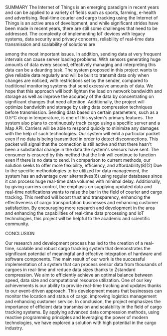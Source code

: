 SUMMARY
The Internet of Things is an emerging paradigm in recent years and can be applied to a
variety of fields such as sports, farming, e-health and advertising. Real-time courier and cargo
tracking using the Internet of Things is an active area of development, and while significant
strides have been made in recent years, there are still some challenges that need to be
addressed. The complexity of implementing IoT devices with legacy systems, data security
and privacy concerns, reliability of real-time data transmission and scalability of solutions are

among the most important issues. In addition, sending data at very frequent intervals can
cause server loading problems. With sensors generating huge amounts of data every second,
effectively managing and interpreting this data can be a daunting task.
The system proposed in this project wants to give reliable data regularly and will be built to
transmit data only when changes are noticed, with restrictions set by the sender, compared to
traditional monitoring systems that send excessive amounts of data. We hope that this
approach will both lighten the load on network bandwidth and storage as well as improve the
accuracy of the data by concentrating on significant changes that need attention. Additionally,
the project will optimize bandwidth and storage by using data compression techniques before
transmission. Sending data based on certain parameters, such as a 0.5°C drop in temperature,
is one of this system's primary features. The system also plans to continuously track cargo
using a specific server and a Map API. Carriers will be able to respond quickly to minimize
any damages with the help of such technologies. Our system will emit a particular packet
even if no data is being transmitted in order to detect disconnections. This packet will signal
that the connection is still active and that there hasn't been a substantial change in the data the
system's sensors have sent. The consumer is ensured by this method that the link will
continue to function even if there is no data to send.
In comparison to current methods, our solution seeks to offer more flexibility, efficiency, and
affordability(8)(2) Due to the specific methodologies to be utilized for data management, the
system has an advantage over alternatives(6) using regular databases since it can process
huge real-time data volumes with minimal delay. Additionally, by giving carriers control, the
emphasis on supplying updated data and real-time notifications wants to raise the bar in the
field of courier and cargo tracking.
This method will boost trust and transparency, enhancing the effectiveness of cargo
transportation businesses and enhancing customer satisfaction. By encouraging more research
and development in the area and enhancing the capabilities of real-time data processing and
IoT technologies, this project will be helpful to the academic and scientific community.


CONCLUSION

Our research and development process has led to the creation of a real-time, scalable and
robust cargo tracking system that demonstrates the significant potential of meaningful and
effective integration of hardware and software components.
The main result of our work is the successful implementation of a system that can process
sensor data from thousands of cargoes in real-time and reduce data sizes thanks to Zstandard
compression. We aim to efficiently achieve an optimal balance between speed, data size and
computational resource utilization.
One of our key achievements is our ability to provide real-time tracking and updates thanks
to our event-driven approach. This development means that businesses can monitor the
location and status of cargo, improving logistics management and enhancing customer
service.
In conclusion, the project emphasizes the importance of efficient data transmission and
scalability in the field of cargo tracking systems. By applying advanced data compression
methods, using reactive programming principles and leveraging the power of modern
technologies, we have explored a solution with high potential in the cargo industry.
